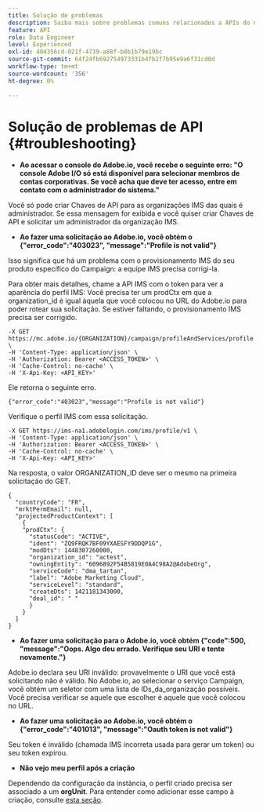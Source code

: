 ```yaml
---
title: Solução de problemas
description: Saiba mais sobre problemas comuns relacionados a APIs do Campaign Standard
feature: API
role: Data Engineer
level: Experienced
exl-id: 404356cd-021f-4739-a88f-b8b1b79e19bc
source-git-commit: 64f24fb692754973331b4fb2f7b95e9a6f31cd0d
workflow-type: tm+mt
source-wordcount: '356'
ht-degree: 0%

---
```


# Solução de problemas de API {#troubleshooting}

* **Ao acessar o console do Adobe.io, você recebe o seguinte erro: &quot;O console Adobe I/O só está disponível para selecionar membros de contas corporativas. Se você acha que deve ter acesso, entre em contato com o administrador do sistema.&quot;**

Você só pode criar Chaves de API para as organizações IMS das quais é administrador. Se essa mensagem for exibida e você quiser criar Chaves de API e solicitar um administrador da organização IMS.

* **Ao fazer uma solicitação ao Adobe.io, você obtém o {&quot;error_code&quot;:&quot;403023&quot;, &quot;message&quot;:&quot;Profile is not valid&quot;}**

Isso significa que há um problema com o provisionamento IMS do seu produto específico do Campaign: a equipe IMS precisa corrigi-la.

Para obter mais detalhes, chame a API IMS com o token para ver a aparência do perfil IMS: Você precisa ter um prodCtx em que a organization_id é igual àquela que você colocou no URL do Adobe.io para poder rotear sua solicitação.
Se estiver faltando, o provisionamento IMS precisa ser corrigido.

```
-X GET https://mc.adobe.io/{ORGANIZATION}/campaign/profileAndServices/profile \
-H 'Content-Type: application/json' \
-H 'Authorization: Bearer <ACCESS_TOKEN>' \
-H 'Cache-Control: no-cache' \
-H 'X-Api-Key: <API_KEY>'
```

Ele retorna o seguinte erro.

```
{"error_code":"403023","message":"Profile is not valid"}
```

Verifique o perfil IMS com essa solicitação.

```
-X GET https://ims-na1.adobelogin.com/ims/profile/v1 \
-H 'Content-Type: application/json' \
-H 'Authorization: Bearer <ACCESS_TOKEN>' \
-H 'Cache-Control: no-cache' \
-H 'X-Api-Key: <API_KEY>'
```

Na resposta, o valor ORGANIZATION_ID deve ser o mesmo na primeira solicitação do GET.

```
{
  "countryCode": "FR",
  "mrktPermEmail": null,
  "projectedProductContext": [
    {
    "prodCtx": {
      "statusCode": "ACTIVE",
      "ident": "ZQ9FRQK7BF09YXAESFY9DDQP1G",
      "modDts": 1448307260000,
      "organization_id": "actest",
      "owningEntity": "6096892F54B5819E0A4C98A2@AdobeOrg",
      "serviceCode": "dma_tartan",
      "label": "Adobe Marketing Cloud",
      "serviceLevel": "standard",
      "createDts": 1421181343000,
      "deal_id": " "
      }
    }
  ]
}
```

* **Ao fazer uma solicitação para o Adobe.io, você obtém {&quot;code&quot;:500, &quot;message&quot;:&quot;Oops. Algo deu errado. Verifique seu URI e tente novamente.&quot;}**

Adobe.io declara seu URI inválido: provavelmente o URI que você está solicitando não é válido. No Adobe.io, ao selecionar o serviço Campaign, você obtém um seletor com uma lista de IDs_da_organização possíveis. Você precisa verificar se aquele que escolher é aquele que você colocou no URL.

* **Ao fazer uma solicitação ao Adobe.io, você obtém o {&quot;error_code&quot;:&quot;401013&quot;, &quot;message&quot;:&quot;Oauth token is not valid&quot;}**

Seu token é inválido (chamada IMS incorreta usada para gerar um token) ou seu token expirou.

* **Não vejo meu perfil após a criação**

Dependendo da configuração da instância, o perfil criado precisa ser associado a um **orgUnit**. Para entender como adicionar esse campo à criação, consulte [esta seção](../../api/using/creating-profiles-api.md).

<!-- * (error duplicate key : quand tu crées un profile qui existe déjà , il faut faire un patch pour updater le profile plutôt qu’un POST)

With Curl
List all profiles

Create a profile

Update the mobilePhone attribute of a profile

API Calls on Service

GET the list of services

-->

<!--

How to find and use a filter?
Error codes:

* PAtch sur Age = message d'erreur :
500
Cannot update the 'age' property that is read-only
'age' property is not valid for the 'profile' resource.
-->

<!--
How to filter a list of subscribed profiles with available profile filters ? by date (by les filtres dispo sur la ressource) ?

Pattern classique :

recupérer la liste des subscriptions filtrées d'un profile
1) get sur profile
2) recup PKey
3) get sur PKey
4) get sur href des subscriptions

Comment savoir quel filtre appliquer ?

1) get sur metadata de profile
2) retourne description de la collection subscription
3) get sur la valeur du champ resTarget
4) get sur le href dans filters
5) retourne les filtres applicables sur l'url des data.

-->
